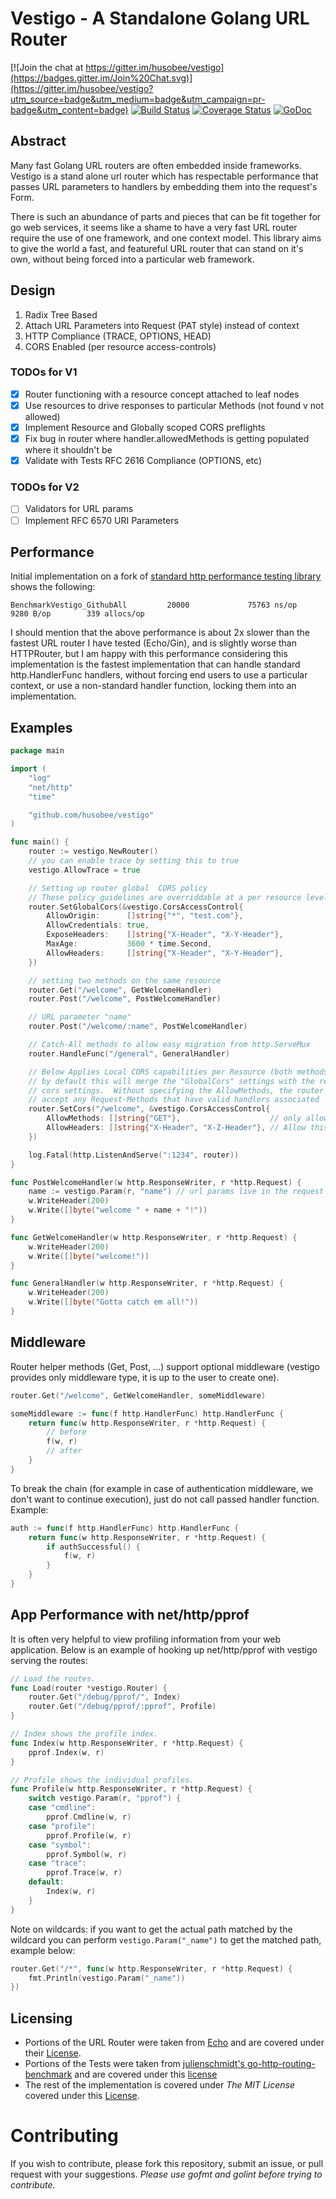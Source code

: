 # Vestigo - A Standalone Golang URL Router

[![Join the chat at https://gitter.im/husobee/vestigo](https://badges.gitter.im/Join%20Chat.svg)](https://gitter.im/husobee/vestigo?utm_source=badge&utm_medium=badge&utm_campaign=pr-badge&utm_content=badge)
[![Build Status](https://travis-ci.org/husobee/vestigo.svg)](https://travis-ci.org/husobee/vestigo)
[![Coverage Status](https://coveralls.io/repos/husobee/vestigo/badge.svg?branch=master&service=github)](https://coveralls.io/github/husobee/vestigo?branch=master)
[![GoDoc](https://godoc.org/github.com/husobee/vestigo?status.svg)](https://godoc.org/github.com/husobee/vestigo)

## Abstract

Many fast Golang URL routers are often embedded inside frameworks.  Vestigo is a stand alone url router
which has respectable performance that passes URL parameters to handlers by embedding them into the request's
Form.

There is such an abundance of parts and pieces that can be fit together for go web services, it seems like a
shame to have a very fast URL router require the use of one framework, and one context model.  This library
aims to give the world a fast, and featureful URL router that can stand on it's own, without being forced into
a particular web framework.

## Design

1. Radix Tree Based
2. Attach URL Parameters into Request (PAT style) instead of context
3. HTTP Compliance (TRACE, OPTIONS, HEAD)
4. CORS Enabled (per resource access-controls)

### TODOs for V1

- [x] Router functioning with a resource concept attached to leaf nodes
- [x] Use resources to drive responses to particular Methods (not found v not allowed)
- [x] Implement Resource and Globally scoped CORS preflights
- [x] Fix bug in router where handler.allowedMethods is getting populated where it shouldn't be
- [x] Validate with Tests RFC 2616 Compliance (OPTIONS, etc)

### TODOs for V2
- [ ] Validators for URL params
- [ ] Implement RFC 6570 URI Parameters

## Performance

Initial implementation on a fork of [standard http performance testing library][http-perf-test] shows the following:

```
BenchmarkVestigo_GithubAll         20000             75763 ns/op            9280 B/op        339 allocs/op
```

I should mention that the above performance is about 2x slower than the fastest URL router I have tested (Echo/Gin), and
is slightly worse than HTTPRouter, but I am happy with this performance considering this implementation is the fastest
implementation that can handle standard http.HandlerFunc handlers, without forcing end users to use a particular context,
or use a non-standard handler function, locking them into an implementation.

## Examples

```go
package main

import (
	"log"
	"net/http"
	"time"

	"github.com/husobee/vestigo"
)

func main() {
	router := vestigo.NewRouter()
	// you can enable trace by setting this to true
	vestigo.AllowTrace = true

	// Setting up router global  CORS policy
	// These policy guidelines are overriddable at a per resource level shown below
	router.SetGlobalCors(&vestigo.CorsAccessControl{
		AllowOrigin:      []string{"*", "test.com"},
		AllowCredentials: true,
		ExposeHeaders:    []string{"X-Header", "X-Y-Header"},
		MaxAge:           3600 * time.Second,
		AllowHeaders:     []string{"X-Header", "X-Y-Header"},
	})

	// setting two methods on the same resource
	router.Get("/welcome", GetWelcomeHandler)
	router.Post("/welcome", PostWelcomeHandler)

	// URL parameter "name"
	router.Post("/welcome/:name", PostWelcomeHandler)

	// Catch-All methods to allow easy migration from http.ServeMux
	router.HandleFunc("/general", GeneralHandler)

	// Below Applies Local CORS capabilities per Resource (both methods covered)
	// by default this will merge the "GlobalCors" settings with the resource
	// cors settings.  Without specifying the AllowMethods, the router will
	// accept any Request-Methods that have valid handlers associated
	router.SetCors("/welcome", &vestigo.CorsAccessControl{
		AllowMethods: []string{"GET"},                    // only allow cors for this resource on GET calls
		AllowHeaders: []string{"X-Header", "X-Z-Header"}, // Allow this one header for this resource
	})

	log.Fatal(http.ListenAndServe(":1234", router))
}

func PostWelcomeHandler(w http.ResponseWriter, r *http.Request) {
	name := vestigo.Param(r, "name") // url params live in the request
	w.WriteHeader(200)
	w.Write([]byte("welcome " + name + "!"))
}

func GetWelcomeHandler(w http.ResponseWriter, r *http.Request) {
	w.WriteHeader(200)
	w.Write([]byte("welcome!"))
}

func GeneralHandler(w http.ResponseWriter, r *http.Request) {
	w.WriteHeader(200)
	w.Write([]byte("Gotta catch em all!"))
}
```

## Middleware

Router helper methods (Get, Post, ...) support optional middleware (vestigo provides only middleware type, it is up to
the user to create one).

```go
router.Get("/welcome", GetWelcomeHandler, someMiddleware)

someMiddleware := func(f http.HandlerFunc) http.HandlerFunc {
	return func(w http.ResponseWriter, r *http.Request) {
		// before
		f(w, r)
		// after
	}
}
```

To break the chain (for example in case of authentication middleware, we don't want to continue execution), just do not
call passed handler function. Example:

```go
auth := func(f http.HandlerFunc) http.HandlerFunc {
	return func(w http.ResponseWriter, r *http.Request) {
		if authSuccessful() {
			f(w, r)
		}
	}
}
```

## App Performance with net/http/pprof

It is often very helpful to view profiling information from your web application.
Below is an example of hooking up net/http/pprof with vestigo serving the routes:

```go
// Load the routes.
func Load(router *vestigo.Router) {
	router.Get("/debug/pprof/", Index)
	router.Get("/debug/pprof/:pprof", Profile)
}

// Index shows the profile index.
func Index(w http.ResponseWriter, r *http.Request) {
	pprof.Index(w, r)
}

// Profile shows the individual profiles.
func Profile(w http.ResponseWriter, r *http.Request) {
	switch vestigo.Param(r, "pprof") {
	case "cmdline":
		pprof.Cmdline(w, r)
	case "profile":
		pprof.Profile(w, r)
	case "symbol":
		pprof.Symbol(w, r)
	case "trace":
		pprof.Trace(w, r)
	default:
		Index(w, r)
	}
}
```

Note on wildcards: if you want to get the actual path matched by the wildcard
you can perform `vestigo.Param("_name")` to get the matched path, example below:

```go
router.Get("/*", func(w http.ResponseWriter, r *http.Request) {
	fmt.Println(vestigo.Param("_name"))
})
```

## Licensing

* Portions of the URL Router were taken from [Echo][echo-main] and are covered under their [License][echo-main-license].
* Portions of the Tests were taken from [julienschmidt's go-http-routing-benchmark][http-perf-test] and are covered under
this [license][http-perf-test-license]
* The rest of the implementation is covered under *The MIT License* covered under this [License][vestigo-main-license].

# Contributing

If you wish to contribute, please fork this repository, submit an issue, or pull request with your suggestions.
_Please use gofmt and golint before trying to contribute._


[echo-main]: https://github.com/labstack/echo
[echo-main-license]: https://github.com/labstack/echo/blob/master/LICENSE
[vestigo-main-license]: https://github.com/husobee/vestigo/blob/master/LICENSE
[http-perf-test]: https://github.com/julienschmidt/go-http-routing-benchmark
[http-perf-test-license]: https://github.com/julienschmidt/go-http-routing-benchmark/blob/master/LICENSE
